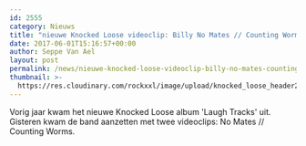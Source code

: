 ```yaml
---
id: 2555
category: Nieuws
title: "nieuwe Knocked Loose videoclip: Billy No Mates // Counting Worms"
date: 2017-06-01T15:16:57+00:00
author: Seppe Van Ael
layout: post
permalink: /news/nieuwe-knocked-loose-videoclip-billy-no-mates-counting-worms/
thumbnail: >-
  https://res.cloudinary.com/rockxxl/image/upload/knocked_loose_header2016.jpg
---
```

Vorig jaar kwam het nieuwe Knocked Loose album 'Laugh Tracks' uit. Gisteren kwam de band aanzetten met twee videoclips: No Mates // Counting Worms.
